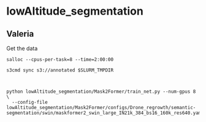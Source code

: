 # lowAltitude_segmentation

## Valeria
Get the data
```shell
salloc --cpus-per-task=8 --time=2:00:00

s3cmd sync s3://annotated $SLURM_TMPDIR



python lowAltitude_segmentation/Mask2Former/train_net.py --num-gpus 8 \
  --config-file lowAltitude_segmentation/Mask2Former/configs/Drone_regrowth/semantic-segmentation/swin/maskformer2_swin_large_IN21k_384_bs16_160k_res640.yaml
```
